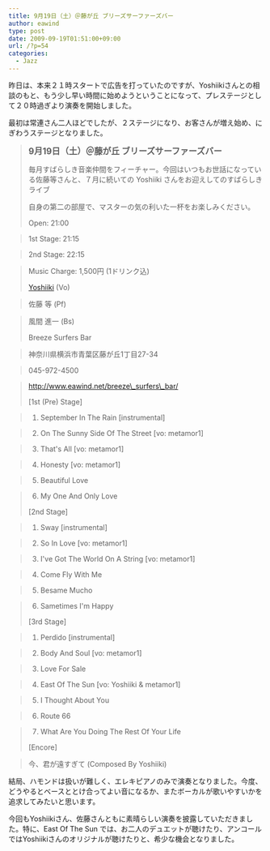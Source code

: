 ```yaml
---
title: 9月19日（土）＠藤が丘 ブリーズサーファーズバー
author: eawind
type: post
date: 2009-09-19T01:51:00+09:00
url: /?p=54
categories:
  - Jazz
---
```

昨日は、本来２１時スタートで広告を打っていたのですが、Yoshiikiさんとの相談のもと、もう少し早い時間に始めようということになって、プレステージとして２０時過ぎより演奏を開始しました。

最初は常連さん二人ほどでしたが、２ステージになり、お客さんが増え始め、にぎわうステージとなりました。

> **<big>9月19日（土）＠藤が丘 ブリーズサーファーズバー</big>**
>
> 毎月すばらしき音楽仲間をフィーチャー。今回はいつもお世話になっている佐藤等さんと、７月に続いての Yoshiiki さんをお迎えしてのすばらしきライブ
>
> 自身の第二の部屋で、マスターの気の利いた一杯をお楽しみください。
>
> Open: 21:00

> 1st Stage: 21:15

> 2nd Stage: 22:15

> Music Charge: 1,500円 (1ドリンク込)
>
> <a href="http://www.yoshiiki.com/" target="_blank" rel="noopener noreferrer">Yoshiiki</a> (Vo)

> 佐藤 等 (Pf)

> 風間 進一 (Bs)
>
> Breeze Surfers Bar

> 神奈川県横浜市青葉区藤が丘1丁目27-34

> 045-972-4500

> http://www.eawind.net/breeze\_surfers\_bar/
>
> [1st (Pre) Stage]

> 1. September In The Rain [instrumental]

> 2. On The Sunny Side Of The Street [vo: metamor1]

> 3. That's All [vo: metamor1]

> 4. Honesty [vo: metamor1]

> 5. Beautiful Love

> 6. My One And Only Love
>
> [2nd Stage]

> 1. Sway [instrumental]

> 2. So In Love [vo: metamor1]

> 3. I've Got The World On A String [vo: metamor1]

> 4. Come Fly With Me

> 5. Besame Mucho

> 6. Sametimes I'm Happy
>
> [3rd Stage]

> 1. Perdido [instrumental]

> 2. Body And Soul [vo: metamor1]

> 3. Love For Sale

> 4. East Of The Sun [vo: Yoshiiki & metamor1]

> 5. I Thought About You

> 6. Route 66

> 7. What Are You Doing The Rest Of Your Life
>
> [Encore]

> 今、君が遠すぎて (Composed By Yoshiiki)

結局、ハモンドは扱いが難しく、エレキピアノのみで演奏となりました。今度、どうやるとベースととけ合ってよい音になるか、またボーカルが歌いやすいかを追求してみたいと思います。

今回もYoshiikiさん、佐藤さんともに素晴らしい演奏を披露していただきました。特に、East Of The Sun では、お二人のデュエットが聴けたり、アンコールではYoshiikiさんのオリジナルが聴けたりと、希少な機会となりました。
